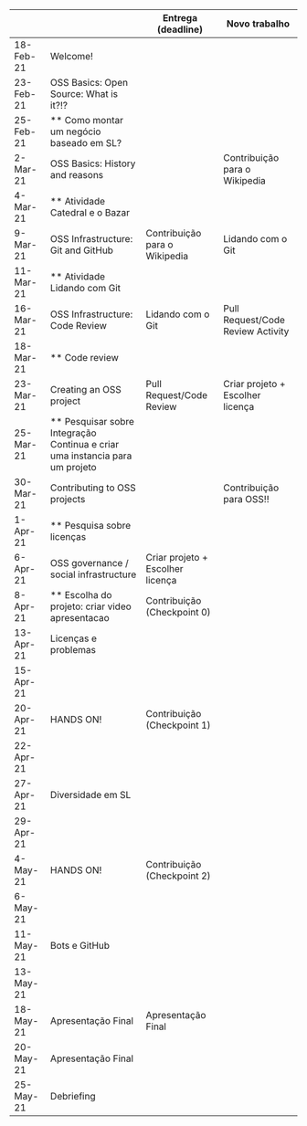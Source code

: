 
|           |                                                                                |     Entrega (deadline)               |     Novo trabalho                     |
|-----------|--------------------------------------------------------------------------------|--------------------------------------|---------------------------------------|
| 18-Feb-21 |     Welcome!                                                                   |                                      |                                      |
| 23-Feb-21 |     OSS Basics: Open Source: What is it?!?                                     |                                      |                                       | 
| 25-Feb-21 | ** Como montar um negócio baseado em SL?                                       |                                      |                                       |
| 2-Mar-21  |     OSS Basics: History and reasons                                            |                                      | Contribuição para o Wikipedia         |
| 4-Mar-21  | ** Atividade Catedral e o Bazar                                                |                                      |                                       |
| 9-Mar-21  |     OSS Infrastructure: Git and GitHub                                         | Contribuição para o Wikipedia        | Lidando com o Git                     |
| 11-Mar-21 | ** Atividade Lidando com Git                                                   |                                      |                                       |
| 16-Mar-21 |     OSS Infrastructure: Code Review                                            |Lidando com o Git                     |     Pull Request/Code Review Activity |
| 18-Mar-21 | ** Code review                                                                 |                                      |                                       |
| 23-Mar-21 |     Creating an OSS project                                                    |     Pull Request/Code Review         | Criar projeto + Escolher licença      |
| 25-Mar-21 | ** Pesquisar sobre   Integração Continua e criar uma instancia para um projeto |                                      |                                       |
| 30-Mar-21 | Contributing to OSS projects                                                   |                                      |     Contribuição para OSS!!           |
| 1-Apr-21  | ** Pesquisa sobre licenças                                                     |                                      |                                       |
| 6-Apr-21  | OSS governance / social infrastructure                                         |     Criar projeto + Escolher licença |                                       |
| 8-Apr-21  | ** Escolha do projeto: criar video apresentacao                                | Contribuição (Checkpoint 0)          |                                       |
| 13-Apr-21 | Licenças e problemas                                                           |                                      |                                       |
| 15-Apr-21 |                                                                                |                                      |                                       |
| 20-Apr-21 |   HANDS ON!                                                                    | Contribuição (Checkpoint 1)          |                                       |
| 22-Apr-21 |                                                                                |                                      |                                       |
| 27-Apr-21 | Diversidade em SL                                                              |                                      |                                       |
| 29-Apr-21 |                                                                                |                                      |                                       |
| 4-May-21  |     HANDS ON!                                                                                         | Contribuição (Checkpoint 2)          |                                       |
| 6-May-21  |                                                                                |                                      |                                       |
| 11-May-21 |     Bots e GitHub                                                            |                                      |                                       |
| 13-May-21 |                                                                                |                                      |                                       |
| 18-May-21 |     Apresentação Final                                                         |     Apresentação Final               |                                       |
| 20-May-21 |     Apresentação Final                                                         |                                      |                                       |
| 25-May-21 |     Debriefing                                                                 |                                      |                                       |
